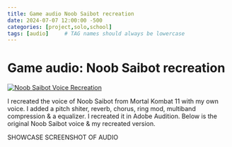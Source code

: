 ```yaml
---
title: Game audio Noob Saibot recreation
date: 2024-07-07 12:00:00 -500
categories: [project,solo,school]
tags: [audio]     # TAG names should always be lowercase
---
```


# Game audio: Noob Saibot recreation

[![Noob Saibot Voice Recreation](https://img.youtube.com/vi/JAX_ibAxxJU/0.jpg)](https://www.youtube.com/watch?v=JAX_ibAxxJU "Noob Saibot Voice Recreation")

I recreated the voice of Noob Saibot from Mortal Kombat 11 with my own voice. I added a pitch shiter, reverb, chorus, ring mod, multiband compression & a equalizer. I recreated it in Adobe Audition. Below is the original Noob Saibot voice & my recreated version.

SHOWCASE SCREENSHOT OF AUDIO
